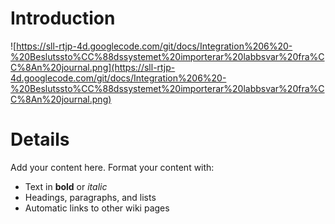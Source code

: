# Introduction #

![https://sll-rtjp-4d.googlecode.com/git/docs/Integration%206%20-%20Beslutssto%CC%88dssystemet%20importerar%20labbsvar%20fra%CC%8An%20journal.png](https://sll-rtjp-4d.googlecode.com/git/docs/Integration%206%20-%20Beslutssto%CC%88dssystemet%20importerar%20labbsvar%20fra%CC%8An%20journal.png)


# Details #

Add your content here.  Format your content with:
  * Text in **bold** or _italic_
  * Headings, paragraphs, and lists
  * Automatic links to other wiki pages
